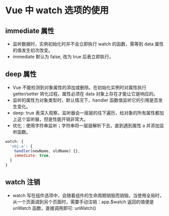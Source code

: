 # Vue 中 watch 选项的使用

## immediate 属性

* 监听数据时，实例初始化时并不会立即执行 watch 的函数，需等到 data 属性的值发生初次改变。
* immediate 默认为 false, 改为 true 后表立即执行。

## deep 属性

* Vue 不能检测到对象属性的添加或删除。在初始化实例时对属性执行 getter/setter 转化过程，属性必须在 data 对象上存在才能让它是响应的。
* 监听的属性为对象类型时，默认情况下，handler 函数值监听它的引用是否发生变化。
* deep: true 表深入观察，监听器会一层层的往下遍历，给对象的所有属性都加上这个监听器，但是性能开销非常大。
* 优化：使用字符串监听；字符串将一层层解析下去，直到遇到属性 a 并添加监听函数。

```js
watch: {
  'obj.a': {
    handler(newName, oldName) {},
    immediate: true,
  }
}
```

## watch 注销

* watch 写在组件选项中，会随着组件的生命周期销毁而销毁。当使用全局时，从一个页面调到另个页面时，需要手动注销：app.$watch 返回的值便是 unWatch 函数，直接调用即可: unWatch()